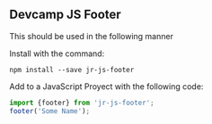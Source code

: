 ## Devcamp JS Footer

This should be used in the following manner

Install with the command:

```
npm install --save jr-js-footer
```

Add to a JavaScript Proyect with the following code:

```javascript
import {footer} from 'jr-js-footer';
footer('Some Name');
```
